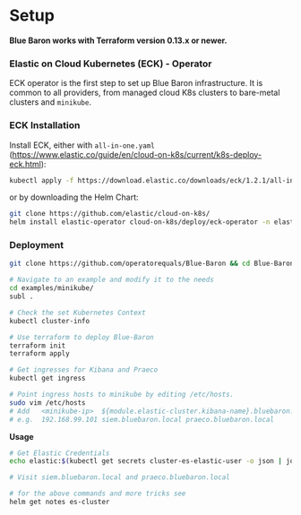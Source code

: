 # Setup

**Blue Baron works with Terraform version 0.13.x or newer.** 

### Elastic on Cloud Kubernetes (ECK) - Operator

ECK operator is the first step to set up Blue Baron infrastructure.
It is common to all providers, from managed cloud K8s clusters to bare-metal clusters and `minikube`.

### ECK Installation

Install ECK, either with `all-in-one.yaml` (https://www.elastic.co/guide/en/cloud-on-k8s/current/k8s-deploy-eck.html):

```bash
kubectl apply -f https://download.elastic.co/downloads/eck/1.2.1/all-in-one.yaml
```

or by downloading the Helm Chart:

```bash
git clone https://github.com/elastic/cloud-on-k8s/
helm install elastic-operator cloud-on-k8s/deploy/eck-operator -n elastic-system --create-namespace 
```

### Deployment

```bash
git clone https://github.com/operatorequals/Blue-Baron && cd Blue-Baron

# Navigate to an example and modify it to the needs
cd examples/minikube/
subl .

# Check the set Kubernetes Context
kubectl cluster-info 

# Use terraform to deploy Blue-Baron
terraform init
terraform apply

# Get ingresses for Kibana and Praeco
kubectl get ingress

# Point ingress hosts to minikube by editing /etc/hosts.
sudo vim /etc/hosts
# Add	<minikube-ip>  ${module.elastic-cluster.kibana-name}.bluebaron.local ${module.praeco.name}.bluebaron.local
# e.g.	192.168.99.101 siem.bluebaron.local praeco.bluebaron.local
```

**Usage**

```bash
# Get Elastic Credentials
echo elastic:$(kubectl get secrets cluster-es-elastic-user -o json | jq -r .data.elastic | base64 --decode)

# Visit siem.bluebaron.local and praeco.bluebaron.local

# for the above commands and more tricks see
helm get notes es-cluster
```



# 